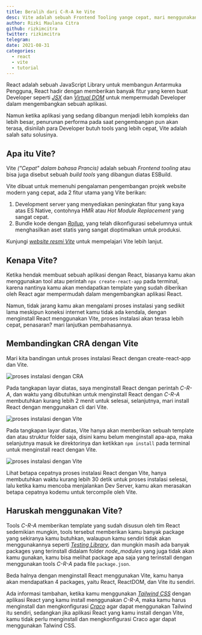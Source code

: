```yaml
---
title: Beralih dari C-R-A ke Vite
desc: Vite adalah sebuah Frontend Tooling yange cepat, mari menggunakan Vite untuk aplikasi React daripada create-react-app.
author: Rizki Maulana Citra
github: rizkimcitra
twitter: rizkimcitra
telegram:
date: 2021-08-31
categories:
  - react
  - vite
  - tutorial
---
```


React adalah sebuah JavaScript Library untuk membangun Antarmuka Pengguna, React hadir dengan memberikan banyak fitur yang keren buat Developer seperti _[JSX](https://reactjs.org/docs/introducing-jsx.html)_ dan _[Virtual DOM](https://reactjs.org/docs/faq-internals.html#what-is-the-virtual-dom)_ untuk mempermudah Developer dalam mengembangkan sebuah aplikasi.

Namun ketika aplikasi yang sedang dibangun menjadi lebih kompleks dan lebih besar, penurunan performa pada saat pengembangan pun akan terasa, disinilah para Developer butuh tools yang lebih cepat, Vite adalah salah satu solusinya.

## Apa itu Vite?

Vite _("Cepat" dalam bahasa Prancis)_ adalah sebuah _Frontend tooling_ atau bisa juga disebut sebuah _build tools_ yang dibangun diatas ESBuild.

Vite dibuat untuk memenuhi pengalaman pengembangan projek website modern yang cepat, ada 2 fitur utama yang Vite berikan:

1. Development server yang menyediakan peningkatan fitur yang kaya atas ES Native, contohnya HMR atau _Hot Module Replacement_ yang sangat cepat.
2. Bundle kode dengan _[Rollup](https://rollupjs.org/)_, yang telah dikonfigurasi sebelumnya untuk menghasilkan aset statis yang sangat dioptimalkan untuk produksi.

Kunjungi _[website resmi Vite](https://vitejs.dev/)_ untuk mempelajari Vite lebih lanjut.

## Kenapa Vite?

Ketika hendak membuat sebuah aplikasi dengan React, biasanya kamu akan menggunakan tool atau perintah `npx create-react-app` pada terminal, karena nantinya kamu akan mendapatkan template yang sudah diberikan oleh React agar mempermudah dalam mengembangkan aplikasi React.

Namun, tidak jarang kamu akan mengalami proses instalasi yang sedikit lama meskipun koneksi internet kamu tidak ada kendala, dengan menginstall React menggunakan Vite, proses instalasi akan terasa lebih cepat, penasaran? mari lanjutkan pembahasannya.

## Membandingkan CRA dengan Vite

Mari kita bandingan untuk proses instalasi React dengan create-react-app dan Vite.

![proses instalasi dengan CRA](https://ik.imagekit.io/mlnzyx/cra-to-vite/npx-cra-example-2_3M2wHL_TP.png?updatedAt=1633024384848)

Pada tangkapan layar diatas, saya menginstall React dengan perintah _C-R-A_, dan waktu yang dibutuhkan untuk menginstall React dengan _C-R-A_ membutuhkan kurang lebih 2 menit untuk selesai, selanjutnya, mari install React dengan menggunakan cli dari Vite.

![proses instalasi dengan Vite](https://ik.imagekit.io/mlnzyx/cra-to-vite/npm-vite-react-2_AJsi_gp5lfl.png?updatedAt=1633024961587)

Pada tangkapan layar diatas, Vite hanya akan memberikan sebuah template dan atau struktur folder saja, disini kamu belum menginstall apa-apa, maka selanjutnya masuk ke direktorinya dan ketikkan `npm install` pada terminal untuk menginstall react dengan Vite.

![proses instalasi dengan Vite](https://ik.imagekit.io/mlnzyx/cra-to-vite/npm-vite-react-3_U5sgeRyFPg.png?updatedAt=1633024962539)

Lihat betapa cepatnya proses instalasi React dengan Vite, hanya membutuhkan waktu kurang lebih 30 detik untuk proses instalasi selesai, lalu ketika kamu mencoba menjalankan Dev Server, kamu akan merasakan betapa cepatnya kodemu untuk tercompile oleh Vite.

## Haruskah menggunakan Vite?

Tools _C-R-A_ memberikan template yang sudah disusun oleh tim React sedemikian mungkin, tools tersebut memberikan kamu banyak package yang sekiranya kamu butuhkan, walaupun kamu sendiri tidak akan menggunakannya seperti _[Testing Library](https://testing-library.com/docs/react-testing-library/intro)_, dan mungkin masih ada banyak packages yang terinstall didalam folder _node_modules_ yang juga tidak akan kamu gunakan, kamu bisa melihat package apa saja yang terinstall dengan menggunakan tools _C-R-A_ pada file `package.json`.

Beda halnya dengan menginstall React menggunakan Vite, kamu hanya akan mendapatkan 4 packages, yaitu React, ReactDOM, dan Vite itu sendiri.

Ada informasi tambahan, ketika kamu menggunakan _[Tailwind CSS](https://tailwindcss.com)_ dengan aplikasi React yang kamu install menggunakan _C-R-A_, maka kamu harus menginstall dan mengkonfigurasi _[Craco](https://github.com/gsoft-inc/craco)_ agar dapat menggunakan Tailwind itu sendiri, sedangkan jika aplikasi React yang kamu install dengan Vite, kamu tidak perlu menginstall dan mengkonfigurasi Craco agar dapat menggunakan Talwind CSS.
